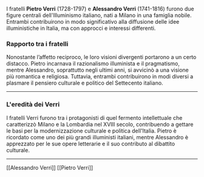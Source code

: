 I fratelli **Pietro Verri** (1728-1797) e **Alessandro Verri** (1741-1816) furono due figure centrali dell'Illuminismo italiano, nati a Milano in una famiglia nobile. Entrambi contribuirono in modo significativo alla diffusione delle idee illuministiche in Italia, ma con approcci e interessi differenti.

### **Rapporto tra i fratelli**

Nonostante l’affetto reciproco, le loro visioni divergenti portarono a un certo distacco. Pietro incarnava il razionalismo illuminista e il pragmatismo, mentre Alessandro, soprattutto negli ultimi anni, si avvicinò a una visione più romantica e religiosa. Tuttavia, entrambi contribuirono in modi diversi a plasmare il pensiero culturale e politico del Settecento italiano.

---

### **L'eredità dei Verri**

I fratelli Verri furono tra i protagonisti di quel fermento intellettuale che caratterizzò Milano e la Lombardia nel XVIII secolo, contribuendo a gettare le basi per la modernizzazione culturale e politica dell'Italia. Pietro è ricordato come uno dei più grandi illuministi italiani, mentre Alessandro è apprezzato per le sue opere letterarie e il suo contributo al dibattito culturale.

---

[[Alessandro Verri]]
[[Pietro Verri]]